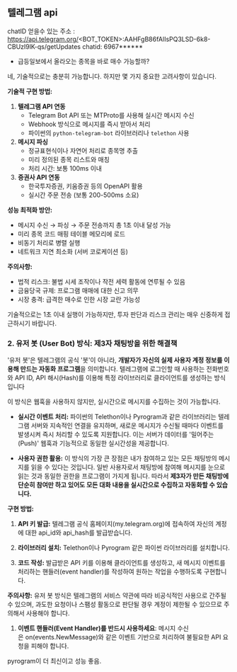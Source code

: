 ## 텔레그램 api

chatID 얻을수 있는 주소 : https://api.telegram.org/<BOT_TOKEN>:AAHFgB86fAlIsPQ3LSD-6k8-CBUzI9lK-qs/getUpdates
chatid: 6967******

- 급등일보에서 올라오는 종목을 바로 매수 가능할까?

네, 기술적으로는 충분히 가능합니다. 하지만 몇 가지 중요한 고려사항이 있습니다.

**기술적 구현 방법:**

1. **텔레그램 API 연동**
    - Telegram Bot API 또는 MTProto를 사용해 실시간 메시지 수신
    - Webhook 방식으로 메시지를 즉시 받아서 처리
    - 파이썬의 `python-telegram-bot` 라이브러리나 `telethon` 사용
2. **메시지 파싱**
    - 정규표현식이나 자연어 처리로 종목명 추출
    - 미리 정의된 종목 리스트와 매칭
    - 처리 시간: 보통 100ms 이내
3. **증권사 API 연동**
    - 한국투자증권, 키움증권 등의 OpenAPI 활용
    - 실시간 주문 전송 (보통 200-500ms 소요)

**성능 최적화 방안:**

- 메시지 수신 → 파싱 → 주문 전송까지 총 1초 이내 달성 가능
- 미리 종목 코드 매핑 테이블 메모리에 로드
- 비동기 처리로 병렬 실행
- 네트워크 지연 최소화 (서버 코로케이션 등)

**주의사항:**

- 법적 리스크: 불법 시세 조작이나 작전 세력 활동에 연루될 수 있음
- 금융당국 규제: 프로그램 매매에 대한 신고 의무
- 시장 충격: 급격한 매수로 인한 시장 교란 가능성

기술적으로는 1초 이내 실행이 가능하지만, 투자 판단과 리스크 관리는 매우 신중하게 접근하시기 바랍니다.

### 2. 유저 봇 (User Bot) 방식: 제3자 채팅방을 위한 해결책

'유저 봇'은 텔레그램의 공식 '봇'이 아니라, **개발자가 자신의 실제 사용자 계정 정보를 이용해 만드는 자동화 프로그램**을 의미합니다. 텔레그램에 로그인할 때 사용하는 전화번호와 API ID, API 해시(Hash)를 이용해 특정 라이브러리로 클라이언트를 생성하는 방식입니다

이 방식은 웹훅을 사용하지 않지만, 실시간으로 메시지를 수집하는 것이 가능합니다.

- **실시간 이벤트 처리:** 파이썬의 Telethon이나 Pyrogram과 같은 라이브러리는 텔레그램 서버와 지속적인 연결을 유지하며, 새로운 메시지가 수신될 때마다 이벤트를 발생시켜 즉시 처리할 수 있도록 지원합니다. 이는 서버가 데이터를 '밀어주는(Push)' 웹훅과 기능적으로 동일한 실시간성을 제공합니다.
    
- **사용자 권한 활용:** 이 방식의 가장 큰 장점은 내가 참여하고 있는 모든 채팅방의 메시지를 읽을 수 있다는 것입니다. 일반 사용자로서 채팅방에 참여해 메시지를 눈으로 읽는 것과 동일한 권한을 프로그램이 가지게 됩니다. 따라서 **제3자가 만든 채팅방에 단순히 참여만 하고 있어도 모든 대화 내용을 실시간으로 수집하고 자동화할 수 있습니다.**


**구현 방법:**

1. **API 키 발급:** 텔레그램 공식 홈페이지(my.telegram.org)에 접속하여 자신의 계정에 대한 api_id와 api_hash를 발급받습니다.
    
2. **라이브러리 설치:** Telethon이나 Pyrogram 같은 파이썬 라이브러리를 설치합니다.
    
3. **코드 작성:** 발급받은 API 키를 이용해 클라이언트를 생성하고, 새 메시지 이벤트를 처리하는 핸들러(event handler)를 작성하여 원하는 작업을 수행하도록 구현합니다.

**주의사항:** 유저 봇 방식은 텔레그램의 서비스 약관에 따라 비공식적인 사용으로 간주될 수 있으며, 과도한 요청이나 스팸성 활동으로 판단될 경우 계정이 제한될 수 있으므로 주의해서 사용해야 합니다.
1. **이벤트 핸들러(Event Handler)를 반드시 사용하세요**: 메시지 수신은 on(events.NewMessage)와 같은 이벤트 기반으로 처리하여 불필요한 API 요청을 피해야 합니다.

pyrogram이 더 최신이고 성능 좋음.